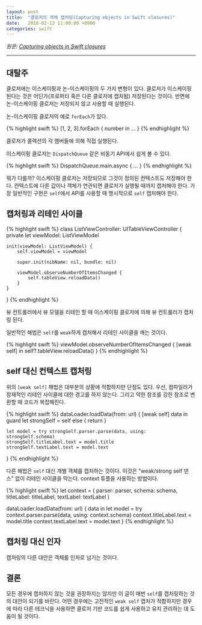 ```yaml
---
layout: post
title:  "클로저의 객체 캡처링(Capturing objects in Swift closures)"
date:   2018-02-13 11:00:00 +0900
categories: swift
---
```


*원문: [Capturing objects in Swift closures](https://www.swiftbysundell.com/posts/capturing-objects-in-swift-closures)*

---

## 대탈주

클로저에는 이스케이핑과 논-이스케이핑의 두 가지 변형이 있다. 클로저가 이스케이핑 된다는 것은 어딘가(프로퍼티 혹은 다른 클로저에 캡처됨) 저장된다는 것이다. 반면에 논-이스케이핑 클로저는 저장되지 않고 사용할 때 실행된다.

논-이스케이핑 클로저의 예로 `forEach`가 있다.

{% highlight swift %}
[1, 2, 3].forEach { number in
    ...
}
{% endhighlight %}

클로저가 콜렉션의 각 멤버들에 의해 직접 실행된다.

이스케이핑 클로저는 `DispatchQueue` 같은 비동기 API에서 쉽게 볼 수 있다.

{% highlight swift %}
DispatchQueue.main.async {
    ...
}
{% endhighlight %}

뭐가 다를까? 이스케이핑 클로저는 저장되므로 그것이 정의된 컨텍스트도 저장해야 한다. 컨텍스트에 다른 값이나 객체가 연관되면 클로저가 실행될 때까지 캡처해야 한다. 가장 일반적인 구현은 `self`에서 API를 사용할 때 명시적으로 `self` 캡처해야 한다.

## 캡처링과 리테인 사이클

{% highlight swift %}
class ListViewController: UITableViewController {
    private let viewModel: ListViewModel

    init(viewModel: ListViewModel) {
        self.viewModel = viewModel

        super.init(nibName: nil, bundle: nil)

        viewModel.observeNumberOfItemsChanged {
            self.tableView.reloadData()
        }
    }
}
{% endhighlight %}

뷰 컨트롤러에서 뷰 모델을 리테인 할 때 이스케이핑 클로저에 의해 뷰 컨트롤러가 캡처링 된다.

일반적인 해법은 `self`를 `weak`하게 캡처해서 리테인 사이클을 깨는 것이다.

{% highlight swift %}
viewModel.observeNumberOfItemsChanged { [weak self] in
    self?.tableView.reloadData()
}
{% endhighlight %}

## self 대신 컨텍스트 캡처링

위의 `[weak self]` 해법은 대부분의 상황에 적합하지만 단점도 있다. 우선, 컴파일러가 잠재적인 리테인 사이클에 대한 경고를 하지 않는다. 그리고 약한 참조를 강한 참조로 변환할 때 코드가 복잡해진다.

{% highlight swift %}
dataLoader.loadData(from: url) { [weak self] data in
    guard let strongSelf = self else {
        return
    }

    let model = try strongSelf.parser.parse(data, using: strongSelf.schema)
    strongSelf.titleLabel.text = model.title
    strongSelf.textLabel.text = model.text
}
{% endhighlight %}

다른 해법은 `self` 대신 개별 객체를 캡처하는 것이다. 이것은 "weak/strong self 댄스" 없이 리테인 사이클을 막는다. context 튜플을 사용하는 방법이다.

{% highlight swift %}
let context = (
    parser: parser,
    schema: schema,
    titleLabel: titleLabel,
    textLabel: textLabel
)

dataLoader.loadData(from: url) { data in
    let model = try context.parser.parse(data, using: context.schema)
    context.titleLabel.text = model.title
    context.textLabel.text = model.text
}
{% endhighlight %}

## 캡처링 대신 인자

캡처링의 다른 대안은 객체를 인자로 넘기는 것이다.

## 결론

모든 경우에 캡처하지 않는 것을 권장하지는 않지만 이 글이 매번 `self`를 캡처링하는 것의 대안이 되기를 바란다. 어떤 경우에는 고전적인 `weak self` 캡처가 적합하지만 경우에 따라 다른 테크닉을 사용하면 클로저 기반 코드를 쉽게 사용하고 유지 관리하는 데 도움이 될 것이다.
